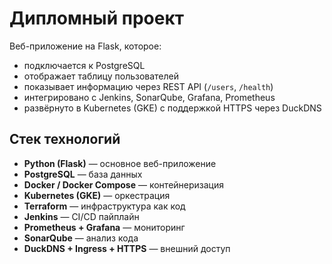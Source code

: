 # Дипломный проект

Веб-приложение на Flask, которое:
- подключается к PostgreSQL
- отображает таблицу пользователей
- показывает информацию через REST API (`/users`, `/health`)
- интегрировано с Jenkins, SonarQube, Grafana, Prometheus
- развёрнуто в Kubernetes (GKE) с поддержкой HTTPS через DuckDNS

## Стек технологий

- **Python (Flask)** — основное веб-приложение
- **PostgreSQL** — база данных
- **Docker / Docker Compose** — контейнеризация
- **Kubernetes (GKE)** — оркестрация
- **Terraform** — инфраструктура как код
- **Jenkins** — CI/CD пайплайн
- **Prometheus + Grafana** — мониторинг
- **SonarQube** — анализ кода
- **DuckDNS + Ingress + HTTPS** — внешний доступ
